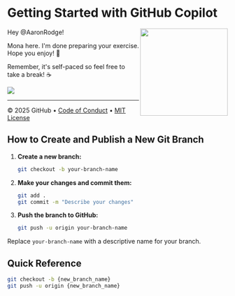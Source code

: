 # Getting Started with GitHub Copilot


<img src="https://octodex.github.com/images/Professortocat_v2.png" align="right" height="200px" />

Hey @AaronRodge!

Mona here. I'm done preparing your exercise. Hope you enjoy! 💚

Remember, it's self-paced so feel free to take a break! ☕️

[![](https://img.shields.io/badge/Go%20to%20Exercise-%E2%86%92-1f883d?style=for-the-badge&logo=github&labelColor=197935)](https://github.com/AaronRodge/skills-getting-started-with-github-copilot/issues/1)

---

&copy; 2025 GitHub &bull; [Code of Conduct](https://www.contributor-covenant.org/version/2/1/code_of_conduct/code_of_conduct.md) &bull; [MIT License](https://gh.io/mit)

## How to Create and Publish a New Git Branch

1. **Create a new branch:**
    ```sh
    git checkout -b your-branch-name
    ```

2. **Make your changes and commit them:**
    ```sh
    git add .
    git commit -m "Describe your changes"
    ```

3. **Push the branch to GitHub:**
    ```sh
    git push -u origin your-branch-name
    ```

Replace `your-branch-name` with a descriptive name for your branch.
## Quick Reference

```sh
git checkout -b {new_branch_name}
git push -u origin {new_branch_name}
```